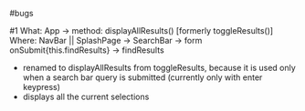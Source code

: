 #bugs

#1
What: App -> method: displayAllResults() [formerly toggleResults()]
Where: NavBar || SplashPage -> SearchBar -> form onSubmit{this.findResults} -> findResults

- renamed to displayAllResults from toggleResults, because it is used only when a search bar query is submitted (currently only with enter keypress)
- displays all the current selections
